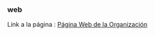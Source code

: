 ### web
Link a la página : [Página Web de la Organización](https://masteruah-alejandrogorgues.github.io/web/)
